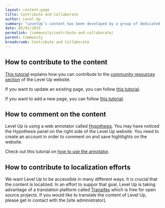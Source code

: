 ```yaml
---
layout: content-page
title: Contribute and Collaborate
author: Level Up
summary: "LevelUp’s content has been developed by a group of dedicated digital security trainers that are willingly sharing their knowledge in order to protect individuals working for greater rights and social justice. They also hope to improve their own training skills and content by interacting with other trainers who may modify and adapt the content that is available on this website. Our ask is that if you use the content in anyway, please provide comment and feedback on what you’ve used. We would also love to get new content connected to digital security training - if you have something you’d like to contribute to the site, please follow the instrutions below."
date: 05/01/2015
permalink: /community/contribute-and-collaborate/
parent: Community
breadcrumb: Contribute and Collaborate
---
```


## How to contribute to the content

[This tutorial](https://github.com/the-engine-room/level-up/wiki/How-to-Add-Content#adding-a-new-community-resource) explains how you can contribute to the [community resources section](https://levelupcc.github.io/level-up/community/community-resources-and-tools/) of the Level Up website.

If you want to update an existing page, you can follow [this tutorial](https://github.com/the-engine-room/level-up/wiki/How-to-Edit-Content).

If you want to add a new page, you can follow [this tutorial](https://github.com/the-engine-room/level-up/wiki/How-to-Add-Content#adding-a-new-page).

## How to comment on the content

Level Up is using a web annotator called [Hypothesis](https://hypothes.is). You may have noticed the Hypothesis panel on the right side of the Level Up website. You need to create an account in order to comment on and save hightlights on the website.

Check out this tutorial on [how to use the annotator](https://github.com/the-engine-room/level-up/wiki/How-to-Use-Hypothesis).

## How to contribute to localization efforts

We want Level Up to be accessible in many different ways. It is crucial that the content is localized. In an effort to suppor that goal, Level Up is taking advantage of a translation platform called [Transifex](https://www.transifex.com/) which is free for open source projects. If you would like to translate the content of Level Up, please get in contact with the [site administrator].
